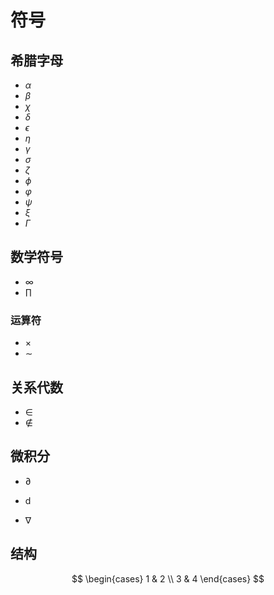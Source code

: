 # 符号

## 希腊字母

- $\alpha$
- $\beta$
- $\chi$
- $\delta$
- $\epsilon$
- $\eta$
- $\gamma$
- $\sigma$
- $\zeta$
- $\phi$
- $\varphi$
- $\psi$
- $\xi$
- $\Gamma$

## 数学符号

- $\infty$
- $\prod$

### 运算符

- $\times$
- $\sim$

## 关系代数

- $\in$
- $\notin$

## 微积分

- $\partial$

- $\mathrm{d}$

- $\nabla$

## 结构

$$
\begin{cases}
1 & 2 \\
3 & 4
\end{cases}
$$

